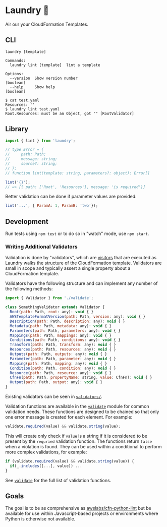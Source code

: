 # Laundry 👔

Air our your CloudFormation Templates.

## CLI

```
laundry [template]

Commands:
  laundry lint [template]  lint a template

Options:
  --version  Show version number                                       [boolean]
  --help     Show help                                                 [boolean]
```

```
$ cat test.yaml
Resources: ''
$ laundry lint test.yaml
Root.Resources: must be an Object, got "" [RootValidator]
```

## Library

```javascript
import { lint } from 'laundry';

// type Error = {
//     path: Path;
//     message: string;
//     source?: string;
// };
// function lint(template: string, parameters?: object): Error[]

lint('{}');
// => [{ path: ['Root', 'Resources'], message: 'is required'}]
```

Better validation can be done if parameter values are provided:

```javascript
lint('...', { ParamA: 1, ParamB: 'two'});
```

## Development

Run tests using `npm test` or to do so in "watch" mode, use `npm start`.

### Writing Additional Validators

Validation is done by "validators", which are
[visitors](https://en.wikipedia.org/wiki/Visitor_pattern) that are executed as
Laundry walks the structure of the CloudFormation template. Validators are small
in scope and typically assert a single property about a CloudFormation template.

Validators have the following structure and can implement any number of the
following methods:

```javascript
import { Validator } from './validate';

class SomethingValidator extends Validator {
  Root(path: Path, root: any): void { }
  AWSTemplateFormatVersion(path: Path, version: any): void { }
  Description(path: Path, description: any): void { }
  Metadata(path: Path, metadata: any): void { }
  Parameters(path: Path, parameters: any): void { }
  Mappings(path: Path, mappings: any): void { }
  Conditions(path: Path, conditions: any): void { }
  Transform(path: Path, transform: any): void { }
  Resources(path: Path, resources: any): void { }
  Outputs(path: Path, outputs: any): void { }
  Parameter(path: Path, parameter: any): void { }
  Mapping(path: Path, mapping: any): void { }
  Condition(path: Path, condition: any): void { }
  Resource(path: Path, resource: any): void { }
  CfnFn(path: Path, propertyName: string, value: CfnFn): void { }
  Output(path: Path, output: any): void { }
}
```

Existing validators can be seen in [`validators/`](./src/validators).

Validation functions are available in the [`validate`](./src/validate.ts) module
for common validation needs. These functions are designed to be chained so that
only one error message is created for each element. For example:

```javascript
validate.required(value) && validate.string(value);
```

This will create only check if `value` is a string if it is considered to be
present by the `requried` validation function. The functions return `false`
when a violation is found. They can be used within a conditional to perform
more complex validations, for example:

```javascript
if (validate.required(value) && validate.string(value)) {
  if(_.includes([...], value)) ...
}
```

See [`validate`](./src/validate.ts) for the full list of validation functions.

## Goals

The goal is to be as comprehensive as
[awslabs/cfn-python-lint](https://github.com/awslabs/cfn-python-lint) but be
available for use within Javascript-based projects or environments where Python
is otherwise not available.
